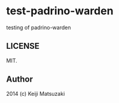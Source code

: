 test-padrino-warden
===================

testing of padrino-warden

LICENSE
-------

MIT.

Author
------

2014 (c) Keiji Matsuzaki
